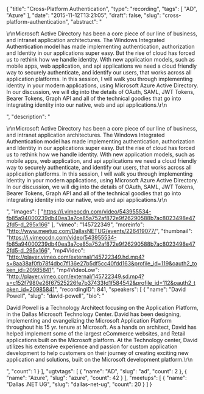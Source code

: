 {
  "title": "Cross-Platform Authentication",
  "type": "recording",
  "tags": [
    "AD",
    "Azure"
  ],
  "date": "2015-11-12T13:21:05",
  "draft": false,
  "slug": "cross-platform-authentication",
  "abstract": "<p>\r\nMicrosoft Active Directory has been a core piece of our line of business, and intranet application architectures. The Windows Integrated Authentication model has made implementing authentication, authorization and Identity in our applications super easy. But the rise of cloud has forced us to rethink how we handle identity. With new application models, such as mobile apps, web application, and api applications we need a cloud friendly way to securely authenticate, and identify our users, that works across all application platforms.  In this session, I will walk you through implementing identity in your modern applications, using Microsoft Azure Active Directory. In our discussion, we will dig into the details of OAuth, SAML, JWT Tokens, Bearer Tokens, Graph API and all of the technical goodies that go into integrating identity into our native, web and api applications.\r\n</p>",
  "description": "<p>\r\nMicrosoft Active Directory has been a core piece of our line of business, and intranet application architectures. The Windows Integrated Authentication model has made implementing authentication, authorization and Identity in our applications super easy. But the rise of cloud has forced us to rethink how we handle identity. With new application models, such as mobile apps, web application, and api applications we need a cloud friendly way to securely authenticate, and identify our users, that works across all application platforms.  In this session, I will walk you through implementing identity in your modern applications, using Microsoft Azure Active Directory. In our discussion, we will dig into the details of OAuth, SAML, JWT Tokens, Bearer Tokens, Graph API and all of the technical goodies that go into integrating identity into our native, web and api applications.\r\n</p>",
  "images": [
    "https://i.vimeocdn.com/video/543955534-fb85a94000239db40ea3a7ce85a752af872e9f26290588b7ac8023498e472fd5-d_295x166"
  ],
  "vimeo": "145722349",
  "moreinfo": "http://www.meetup.com/DallasNETUG/events/226419077/",
  "thumbnail": "https://i.vimeocdn.com/video/543955534-fb85a94000239db40ea3a7ce85a752af872e9f26290588b7ac8023498e472fd5-d_295x166",
  "mp4Video": "http://player.vimeo.com/external/145722349.hd.mp4?s=8aa38af0fb78f4dbc7f136e27b5df5cc40fdd163&profile_id=119&oauth2_token_id=20985841",
  "mp4VideoLow": "http://player.vimeo.com/external/145722349.sd.mp4?s=c152f7980e26f67525226fe7b37433fd1f584542&profile_id=112&oauth2_token_id=20985841",
  "recordingID": 841,
  "speakers": [
    {
      "name": "David Powell",
      "slug": "david-powell",
      "bio": "<p>David Powell is a Technology Architect focusing on the Application Platform, in the Dallas Microsoft Technology Center. David has been designing, implementing and evangelizing the Microsoft Application Platform throughout his 15 yr. tenure at Microsoft. As a hands on architect, David has helped implement some of the largest eCommerce websites, and Retail applications built on the Microsoft platform. At the Technology center, David utilizes his extensive experience and passion for custom application development to help customers on their journey of creating exciting new application and solutions, built on the Microsoft development platform.\r\n</p>",
      "count": 1
    }
  ],
  "ugtvtags": [
    {
      "name": "AD",
      "slug": "ad",
      "count": 2
    },
    {
      "name": "Azure",
      "slug": "azure",
      "count": 42
    }
  ],
  "meetups": [
    {
      "name": "Dallas .NET UG",
      "slug": "dallas-net-ug",
      "count": 20
    }
  ]
}